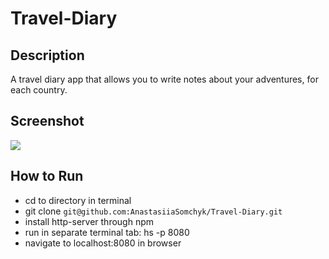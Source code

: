 # Travel-Diary

## Description

A travel diary app that allows you to write notes about your adventures, for each country.

## Screenshot
<img src="https://media.giphy.com/media/pcKVqRhiWgY2HGDfaL/giphy.gif">

## How to Run

* cd to directory in terminal
* git clone ````git@github.com:AnastasiiaSomchyk/Travel-Diary.git````
* install http-server through npm
* run in separate terminal tab: hs -p 8080
* navigate to localhost:8080 in browser
